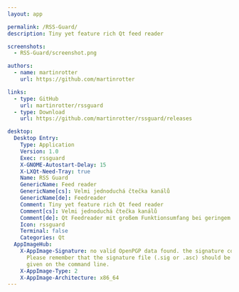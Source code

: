 ```yaml
---
layout: app

permalink: /RSS-Guard/
description: Tiny yet feature rich Qt feed reader

screenshots:
  - RSS-Guard/screenshot.png

authors:
  - name: martinrotter
    url: https://github.com/martinrotter

links:
  - type: GitHub
    url: martinrotter/rssguard
  - type: Download
    url: https://github.com/martinrotter/rssguard/releases

desktop:
  Desktop Entry:
    Type: Application
    Version: 1.0
    Exec: rssguard
    X-GNOME-Autostart-Delay: 15
    X-LXQt-Need-Tray: true
    Name: RSS Guard
    GenericName: Feed reader
    GenericName[cs]: Velmi jednoduchá čtečka kanálů
    GenericName[de]: Feedreader
    Comment: Tiny yet feature rich Qt feed reader
    Comment[cs]: Velmi jednoduchá čtečka kanálů
    Comment[de]: Qt Feedreader mit großem Funktionsumfang bei geringem Ressourcenbedarf
    Icon: rssguard
    Terminal: false
    Categories: Qt
  AppImageHub:
    X-AppImage-Signature: no valid OpenPGP data found. the signature could not be verified.
      Please remember that the signature file (.sig or .asc) should be the first file
      given on the command line.
    X-AppImage-Type: 2
    X-AppImage-Architecture: x86_64
---
```

